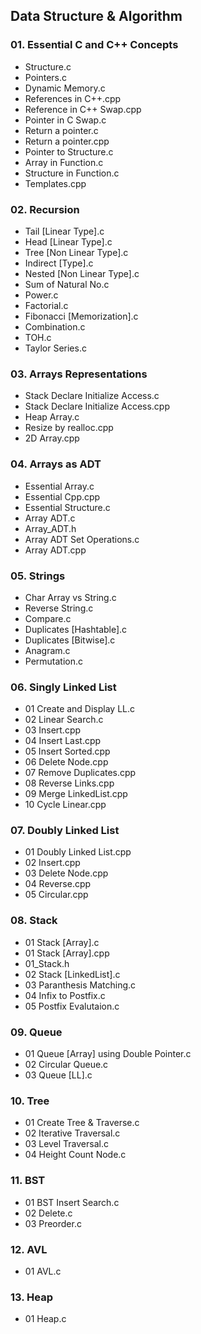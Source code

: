 ## Data Structure & Algorithm

### 01. Essential C and C++ Concepts

- Structure.c
- Pointers.c
- Dynamic Memory.c
- References in C++.cpp
- Reference in C++ Swap.cpp
- Pointer in C Swap.c
- Return a pointer.c
- Return a pointer.cpp
- Pointer to Structure.c
- Array in Function.c
- Structure in Function.c
- Templates.cpp

### 02. Recursion

- Tail [Linear Type].c
- Head [Linear Type].c
- Tree [Non Linear Type].c
- Indirect [Type].c
- Nested [Non Linear Type].c
- Sum of Natural No.c     
- Power.c
- Factorial.c
- Fibonacci [Memorization].c             
- Combination.c          
- TOH.c
- Taylor Series.c

### 03. Arrays Representations

- Stack Declare Initialize Access.c
- Stack Declare Initialize Access.cpp
- Heap Array.c
- Resize by realloc.cpp
- 2D Array.cpp

### 04. Arrays as ADT

- Essential Array.c
- Essential Cpp.cpp
- Essential Structure.c
- Array ADT.c
- Array_ADT.h
- Array ADT Set Operations.c
- Array ADT.cpp

### 05. Strings

- Char Array vs String.c
- Reverse String.c
- Compare.c
- Duplicates [Hashtable].c
- Duplicates [Bitwise].c
- Anagram.c
- Permutation.c

### 06. Singly Linked List
- 01 Create and Display LL.c
- 02 Linear Search.c
- 03 Insert.cpp
- 04 Insert Last.cpp
- 05 Insert Sorted.cpp
- 06 Delete Node.cpp
- 07 Remove Duplicates.cpp
- 08 Reverse Links.cpp
- 09 Merge LinkedList.cpp
- 10 Cycle Linear.cpp

### 07. Doubly Linked List
- 01 Doubly Linked List.cpp
- 02 Insert.cpp
- 03 Delete Node.cpp
- 04 Reverse.cpp
- 05 Circular.cpp

### 08. Stack
- 01 Stack [Array].c
- 01 Stack [Array].cpp
- 01_Stack.h
- 02 Stack [LinkedList].c
- 03 Paranthesis Matching.c
- 04 Infix to Postfix.c
- 05 Postfix Evalutaion.c

### 09. Queue
- 01 Queue [Array] using Double Pointer.c
- 02 Circular Queue.c
- 03 Queue [LL].c

### 10. Tree
- 01 Create Tree & Traverse.c
- 02 Iterative Traversal.c
- 03 Level Traversal.c
- 04 Height Count Node.c

### 11. BST
- 01 BST Insert Search.c
- 02 Delete.c
- 03 Preorder.c

### 12. AVL
- 01 AVL.c

### 13. Heap
- 01 Heap.c